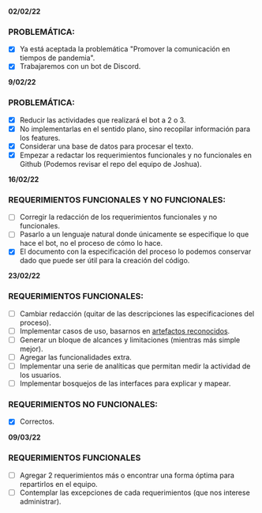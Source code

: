 **02/02/22**

### PROBLEMÁTICA:
- [x] Ya está aceptada la problemática "Promover la comunicación en tiempos de pandemia".
- [x] Trabajaremos con un bot de Discord.

**9/02/22**

### PROBLEMÁTICA:
- [x] Reducir las actividades que realizará el bot a 2 o 3.
- [x] No implementarlas en el sentido plano, sino recopilar información para los features.
- [x] Considerar una base de datos para procesar el texto.
- [x] Empezar a redactar los requerimientos funcionales y no funcionales en Github (Podemos revisar el repo del equipo de Joshua).

**16/02/22**

### REQUERIMIENTOS FUNCIONALES Y NO FUNCIONALES:
- [ ] Corregir la redacción de los requerimientos funcionales y no funcionales.
- [ ] Pasarlo a un lenguaje natural donde únicamente se especifique lo que hace el bot, no el proceso de cómo lo hace.
- [x] El documento con la especificación del proceso lo podemos conservar dado que puede ser útil para la creación del código.

**23/02/22**

### REQUERIMIENTOS FUNCIONALES:
- [ ] Cambiar redacción (quitar de las descripciones las especificaciones del proceso).
- [ ] Implementar casos de uso, basarnos en [artefactos reconocidos](https://www.juntadeandalucia.es/servicios/madeja/contenido/recurso/416). 
- [ ] Generar un bloque de alcances y limitaciones (mientras más simple mejor).
- [ ] Agregar las funcionalidades extra.
- [ ] Implementar una serie de analíticas que permitan medir la actividad de los usuarios.
- [ ] Implementar bosquejos de las interfaces para explicar y mapear.
### REQUERIMIENTOS NO FUNCIONALES:
- [x] Correctos.

**09/03/22**

### REQUERIMIENTOS FUNCIONALES
- [ ] Agregar 2 requerimientos más o encontrar una forma óptima para repartirlos en el equipo.
- [ ] Contemplar las excepciones de cada requerimientos (que nos interese administrar).
